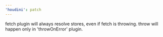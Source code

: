 ```yaml
---
'houdini': patch
---
```


fetch plugin will always resolve stores, even if fetch is throwing. throw will happen only in 'throwOnError' plugin.
